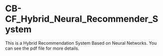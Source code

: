 # CB-CF_Hybrid_Neural_Recommender_System
This is a Hybrid Recommendation System Based on Neural Networks.
You can see the pdf file for more details.
